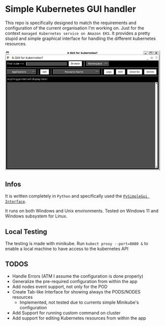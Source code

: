 # Simple Kubernetes GUI handler

This repo is specifically designed to match the requirements and 
configuration of the current organisation I'm working on. 
Just for the context `managed Kubernetes service on Amazon EKS`.
It provides a pretty stupid and simple graphical interface
for handling the different kubernetes resources.
 
![image of the actual gui](docu_images/img.png)

## Infos

It is written completely in `Python` and specifically used 
the [`PySimpleGui Interface`](https://www.pysimplegui.org/en/latest/).

It runs on both Windows and Unix environments. 
Tested on Windows 11 and Windows subsystem for Linux.


## Local Testing
The testing is made with minikube.
Run `kubect proxy --port=8080 &` to enable a local machine to have access 
to the kubernetes API

## TODOS

- Handle Errors (ATM I assume the configuration is done properly)
- Generalize the pre-required configuration from within the app
- Add nodes event support, not only for the POD
- Create Tab-like Interface for showing always the PODS/NODES resources
  - Implemented, not tested due to currents simple Minikube's configuration
- Add Support for running custom command on cluster
- Add support for editing Kubernetes resources from within the app
